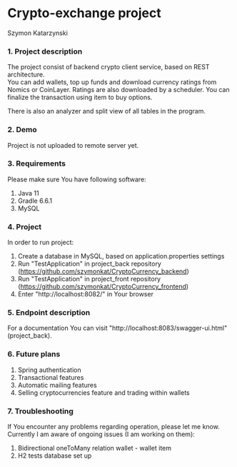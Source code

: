 # Crypto-exchange project
Szymon Katarzynski

### 1. Project description
The project consist of backend crypto client service, based on REST architecture. <br>
You can add wallets, top up funds and download currency ratings from Nomics or CoinLayer. 
Ratings are also downloaded by a scheduler. You can finalize the transaction using item to buy options. <br>

There is also an analyzer and split view of all tables in the program. 

### 2. Demo
Project is not uploaded to remote server yet.

### 3. Requirements
Please make sure You have following software:
1) Java 11
2) Gradle 6.6.1
3) MySQL

### 4. Project
In order to run project: <br>
1) Create a database in MySQL, based on application.properties settings 
2) Run "TestApplication" in project_back repository (https://github.com/szymonkat/CryptoCurrency_backend)
3) Run "TestApplication" in project_front repository (https://github.com/szymonkat/CryptoCurrency_frontend)
4) Enter "http://localhost:8082/" in Your browser

### 5. Endpoint description
For a documentation You can visit "http://localhost:8083/swagger-ui.html" (project_back).

### 6. Future plans

1) Spring authentication
2) Transactional features
3) Automatic mailing features
4) Selling cryptocurrencies feature and trading within wallets

### 7. Troubleshooting
If You encounter any problems regarding operation, please let me know. 
<br>
Currently I am aware of ongoing issues (I am working on them):
1) Bidirectional oneToMany relation wallet - wallet item
2) H2 tests database set up
